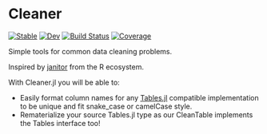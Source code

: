 # Cleaner

[![Stable](https://img.shields.io/badge/docs-stable-blue.svg)](https://TheRoniOne.github.io/Cleaner.jl/stable)
[![Dev](https://img.shields.io/badge/docs-dev-blue.svg)](https://TheRoniOne.github.io/Cleaner.jl/dev)
[![Build Status](https://github.com/TheRoniOne/Cleaner.jl/workflows/CI/badge.svg)](https://github.com/TheRoniOne/Cleaner.jl/actions)
[![Coverage](https://codecov.io/gh/TheRoniOne/Cleaner.jl/branch/master/graph/badge.svg)](https://codecov.io/gh/TheRoniOne/Cleaner.jl)

Simple tools for common data cleaning problems.

Inspired by [janitor](https://github.com/sfirke/janitor) from the R ecosystem. 

With Cleaner.jl you will be able to:
- Easily format column names for any [Tables.jl](https://github.com/JuliaData/Tables.jl) compatible implementation to be unique and fit snake_case or camelCase style.
- Rematerialize your source Tables.jl type as our CleanTable implements the Tables interface too!
